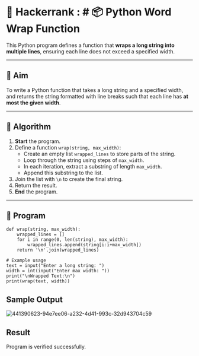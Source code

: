 # 🔄 Hackerrank : # 📦 Python Word Wrap Function

This Python program defines a function that **wraps a long string into multiple lines**, ensuring each line does not exceed a specified width.

---

## 🎯 Aim

To write a Python function that takes a long string and a specified width, and returns the string formatted with line breaks such that each line has **at most the given width**.

---

## 🧠 Algorithm

1. **Start** the program.
2. Define a function `wrap(string, max_width)`:
   - Create an empty list `wrapped_lines` to store parts of the string.
   - Loop through the string using steps of `max_width`.
   - In each iteration, extract a substring of length `max_width`.
   - Append this substring to the list.
3. Join the list with `\n` to create the final string.
4. Return the result.
5. **End** the program.

---


## 🧪 Program
```
def wrap(string, max_width):
    wrapped_lines = []
    for i in range(0, len(string), max_width):
        wrapped_lines.append(string[i:i+max_width])
    return '\n'.join(wrapped_lines)

# Example usage
text = input("Enter a long string: ")
width = int(input("Enter max width: "))
print("\nWrapped Text:\n")
print(wrap(text, width))
```
## Sample Output
![441390623-94e7ee06-a232-4d41-993c-32d943704c59](https://github.com/user-attachments/assets/b96f76d0-3a19-4708-99c6-5324bbe6fec6)
## Result
Program is verified successfully.

